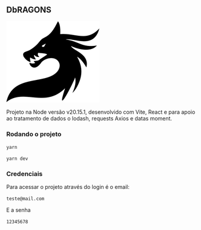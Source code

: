 ## DbRAGONS

<img src="https://raw.githubusercontent.com/alxdfm/dbragons/3a3f9f23d2a2ec1c1a5c840b083bc381565dee7d/public/dragon.svg" />

Projeto na Node versão v20.15.1, desenvolvido com Vite, React e para apoio ao tratamento de dados o lodash, requests Axios e datas moment.

### Rodando o projeto
```
yarn
```

```
yarn dev
```

### Credenciais
Para acessar o projeto através do login é o email:
```
teste@mail.com
```
E a senha
```
12345678
```
